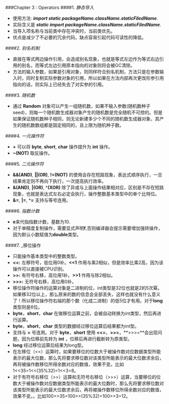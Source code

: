 ###Chapter 3 : Operators
####1. _静态导入_
+ 使用方法: **_import static packageName.className.staticFiledName_**.
+ 实际含义是 **_static import packageName.className.staticFiledName_**.
+ 当导入项名称与当前类中存在冲突时，当前类优先。
+ 优点是减少了不必要的冗余代码，缺点容易引起代码可读性的降低。

####2. _别名机制_
+ 直接在等式两边操作引用，会造成别名现象，也就是等式左边作为等式右边引用的别名，而等式左边引用原本指向的对象则将会被GC清除。
+ 方法的输入参数，如果是引用对象，则同样符合别名机制，方法只是在参数输入时，同时复制实际参数对象的引用，所以如果在方法内部再次更改形参引用指向的话，则实际上已经失去了对实参的引用。

####3. _随机数_
+ 通过 **Random** 对象可以产生一组随机数，如果不输入参数(随机数种子seed)，则每一个随机数生成器对象产生的随机数是完全随机不可控的。但是如果保证随机数种子相同，则无论新建多少个不同的随机数生成器对象，其产生的随机数数组都是固定相同的，且上限为随机种子数。

####4. _一元操作符_
+ **+** 可以将 **byte**, **short**, **char** 操作提升为 **int** 操作。
+ **~(NOT)** 取反操作。

####5. _二元操作符_
+ **&&(AND)**, **||(OR)**, **!=(NOT)** 的使用会存在短路现象，表达式顺序执行，一旦结果肯定则不再向下执行，一次提高执行效率。
+ **&(AND)**, **|(OR)**, **^(XOR)** 除了异或与上面操作结果相对应，区别是不存在短路现象，也就是表达式左右必定会执行，操作整数基本类型中的单个比特位。
+ **&=**, **|=**, **^=** 支持与等号连用。

####6. _指数计数_
+ **e**来代指指数计数，基数为10.
+ 对于单精度复制操作，需要显式声明**f**,否则编译器会提示需要增加强转操作，因为默认小数赋值为**double**类型。

####7. _移位操作
+ 只能操作基本类型中的整数类型。
+ **<<:** 左移符号，低位用0补。**<<1** 作用与乘2相似，但是效率比乘2高，因为该操作可以直接被CPU识别。
+ **>>:** 有符号右移，高位用1补。**>>1** 作用与除2相似。
+ **>>>:** 无符号右移，高位用0补。
+ 移位操作符操作的运算对象是二进制的位，int类型是32位也就是2的5次幂。如果移32位以上，那么原来的数的信息会全部丢失，这样也就没有什么意义了！所以移位操作符右端的那个数（化成二进制）的低5位才有用。对于**long** 类型则是6位。
+ **byte**，**short**，**char** 在做移位运算之前，会被自动转换为int类型，然后再进行运算。
+ **byte**，**short**，**char** 类型的数据经过移位运算后结果都为int型。
+ 支持与 **=** 号连用。对于 **byte**，**short** 使用 **<<=**，**>>=**，**>>>=**会出现问题，因为位移前先转为 **int** ，位移后再进行截断转为原类型。
+ **long** 经过移位运算后结果为long型。
+ 在左移位（<<）运算时，如果要移位的位数大于被操作数对应数据类型所能表示的最大位数，那么先将要求移位数对该类型所能表示的最大位数求余后，再将被操作数移位所得余数对应的数值，效果不变。比如1<<35=1<<(35%32)=1<<3=8。
+ 对于有符号右移位（>>）运算和无符号右移位（>>>）运算，当要移位的位数大于被操作数对应数据类型所能表示的最大位数时，那么先将要求移位数对该类型所能表示的最大位数求余后，再将被操作数移位所得余数对应的数值，效果不变。。比如100>>35=100>>(35%32)=100>>3=12。